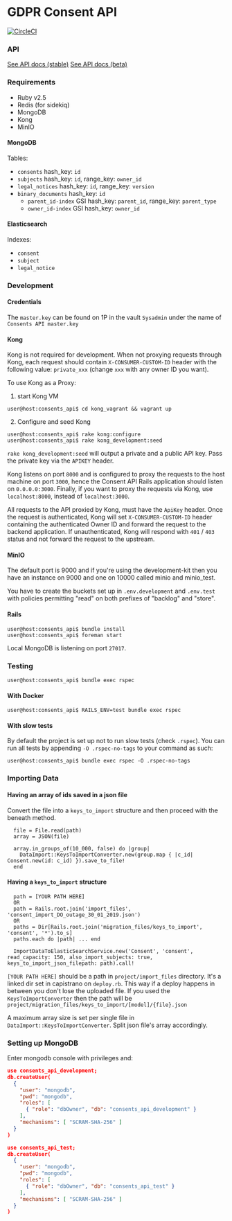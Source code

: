 # GDPR Consent API

[![CircleCI](https://circleci.com/gh/iubenda/consents_api/tree/master.svg?style=shield&circle-token=4d54e963921d1b10f06dd9606ff0111cda6d047a)](https://circleci.com/gh/iubenda/consents_api/tree/master)


### API

[See API docs (stable)](docs/API_stable.md)
[See API docs (beta)](docs/API_beta.md)

### Requirements

* Ruby v2.5
* Redis (for sidekiq)
* MongoDB
* Kong
* MinIO

#### MongoDB

Tables:
* `consents` hash_key: `id`
* `subjects` hash_key: `id`, range_key: `owner_id`
* `legal_notices` hash_key: `id`, range_key: `version`
* `binary_documents` hash_key: `id`
  * `parent_id-index` GSI hash_key: `parent_id`, range_key: `parent_type`
  * `owner_id-index` GSI hash_key: `owner_id`

#### Elasticsearch

Indexes:
* `consent`
* `subject`
* `legal_notice`

### Development

#### Credentials

The `master.key` can be found on 1P in the vault `Sysadmin` under the name of `Consents API master.key`

#### Kong

Kong is not required for development. When not proxying requests through Kong, each request should contain `X-CONSUMER-CUSTOM-ID` header with the following value: `private_xxx` (change `xxx` with any owner ID you want).

To use Kong as a Proxy:

1. start Kong VM
```console
user@host:consents_api$ cd kong_vagrant && vagrant up
```
2. Configure and seed Kong
```console
user@host:consents_api$ rake kong:configure
user@host:consents_api$ rake kong_development:seed
```
`rake kong_development:seed` will output a private and a public API key. Pass the private key via the `APIKEY` header.

Kong listens on port `8000` and is configured to proxy the requests to the host machine on port `3000`, hence the Consent API Rails application should listen on `0.0.0.0:3000`.
Finally, if you want to proxy the requests via Kong, use `localhost:8000`, instead of `localhost:3000`.

All requests to the API proxied by Kong, must have the `ApiKey` header.
Once the request is authenticated, Kong will set `X-CONSUMER-CUSTOM-ID` header containing the authenticated Owner ID and forward the request to the backend application.
If unauthenticated, Kong will respond with `401` / `403` status and not forward the request to the upstream.

#### MinIO

The default port is 9000 and if you're using the development-kit then you have an instance on 9000 and one on 10000 called minio and minio_test.

You have to create the buckets set up in `.env.development` and `.env.test` with policies permitting "read" on both prefixes of "backlog" and "store".

#### Rails

```console
user@host:consents_api$ bundle install
user@host:consents_api$ foreman start
```

Local MongoDB is listening on port `27017`.

### Testing

```console
user@host:consents_api$ bundle exec rspec
```

#### With Docker

```console
user@host:consents_api$ RAILS_ENV=test bundle exec rspec
```

#### With slow tests

By default the project is set up not to run slow tests (check `.rspec`). You can run all tests by appending `-O .rspec-no-tags` to your command as such:

```console
user@host:consents_api$ bundle exec rspec -O .rspec-no-tags
```

### Importing Data

#### Having an array of ids saved in a json file

Convert the file into a `keys_to_import` structure and then proceed with the beneath method.

```console
  file = File.read(path)
  array = JSON(file)

  array.in_groups_of(10_000, false) do |group|
    DataImport::KeysToImportConverter.new(group.map { |c_id| Consent.new(id: c_id) }).save_to_file!
  end
```

#### Having a `keys_to_import` structure

```console
  path = [YOUR PATH HERE]
  OR
  path = Rails.root.join('import_files', 'consent_import_DO_outage_30_01_2019.json')
  OR
  paths = Dir[Rails.root.join('migration_files/keys_to_import', 'consent', '*').to_s]
  paths.each do |path| ... end

  ImportDataToElasticSearchService.new('Consent', 'consent', read_capacity: 150, also_import_subjects: true, keys_to_import_json_filepath: path).call!
```

`[YOUR PATH HERE]` should be a path in `project/import_files` directory. It's a linked dir set in capistrano on `deploy.rb`. This way if a deploy happens in between you don't lose the uploaded file.
If you used the `KeysToImportConverter` then the path will be `project/migration_files/keys_to_import/[model]/{file}.json`

A maximum array size is set per single file in `DataImport::KeysToImportConverter`. Split json file's array accordingly.

### Setting up MongoDB

Enter mongodb console with privileges and:

```json
use consents_api_development;
db.createUser(
  {
    "user": "mongodb",
    "pwd": "mongodb",
    "roles": [
      { "role": "dbOwner", "db": "consents_api_development" }
    ],
    "mechanisms": [ "SCRAM-SHA-256" ]
  }
)

use consents_api_test;
db.createUser(
  {
    "user": "mongodb",
    "pwd": "mongodb",
    "roles": [
      { "role": "dbOwner", "db": "consents_api_test" }
    ],
    "mechanisms": [ "SCRAM-SHA-256" ]
  }
)
```
